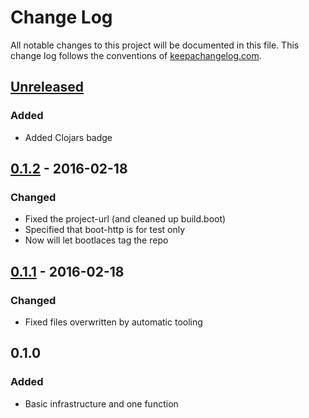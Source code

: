 # Change Log
All notable changes to this project will be documented in this file. This change log follows the conventions of [keepachangelog.com](http://keepachangelog.com/).

## [Unreleased]
### Added
- Added Clojars badge

## [0.1.2] - 2016-02-18
### Changed
- Fixed the project-url (and cleaned up build.boot)
- Specified that boot-http is for test only
- Now will let bootlaces tag the repo

## [0.1.1] - 2016-02-18
### Changed
- Fixed files overwritten by automatic tooling

## 0.1.0
### Added
- Basic infrastructure and one function

[0.1.1]: https://github.com/tmarble/avenir/compare/0.1.0...0.1.1
[0.1.2]: https://github.com/tmarble/avenir/compare/0.1.1...0.1.2
[Unreleased]: https://github.com/tmarble/avenir/compare/0.1.2...HEAD
